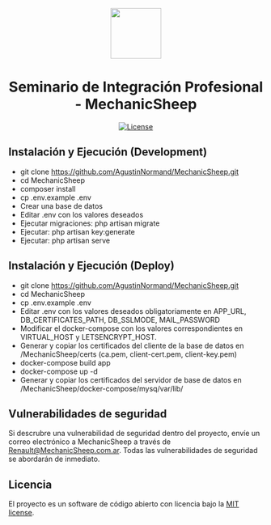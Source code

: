 <p align="center"><a href="https://laravel.com" target="_blank"><img src="https://lh3.googleusercontent.com/proxy/7fZt14QvAaP2TEmzjxK0cOeTNLdvM0_j2IWOZaUuqgkFlyHc1d3y8EUP7NwuqDb0vtf8_nJPlpkziVsBqUmBplGSdUmQjQ0Iv8Z16I-prgORXLGRfzhiEhxbapEpPSQ" width="100"></a></p>

<h1 align="center">Seminario de Integración Profesional - MechanicSheep</h1>
<p align="center">
<a href="https://packagist.org/packages/laravel/framework"><img src="https://img.shields.io/packagist/l/laravel/framework" alt="License"></a>
</p>

## Instalación y Ejecución (Development)

* git clone https://github.com/AgustinNormand/MechanicSheep.git
* cd MechanicSheep
* composer install
* cp .env.example .env
* Crear una base de datos
* Editar .env con los valores deseados
* Ejecutar migraciones: php artisan migrate
* Ejecutar: php artisan key:generate
* Ejecutar: php artisan serve

## Instalación y Ejecución (Deploy)

* git clone https://github.com/AgustinNormand/MechanicSheep.git
* cd MechanicSheep
* cp .env.example .env
* Editar .env con los valores deseados obligatoriamente en APP_URL, DB_CERTIFICATES_PATH, DB_SSLMODE, MAIL_PASSWORD
* Modificar el docker-compose con los valores correspondientes en VIRTUAL_HOST y LETSENCRYPT_HOST.
* Generar y copiar los certificados del cliente de la base de datos en /MechanicSheep/certs (ca.pem, client-cert.pem, client-key.pem)
* docker-compose build app
* docker-compose up -d
* Generar y copiar los certificados del servidor de base de datos en /MechanicSheep/docker-compose/mysq/var/lib/


## Vulnerabilidades de seguridad

Si descrubre una vulnerabilidad de seguridad dentro del proyecto, envíe un correo electrónico a MechanicSheep a través de [Renault@MechanicSheep.com.ar](mailto:Renault@MechanicSheep.com.ar). Todas las vulnerabilidades de seguridad se abordarán de inmediato.

## Licencia

El proyecto es un software de código abierto con licencia bajo la [MIT license](https://opensource.org/licenses/MIT).
